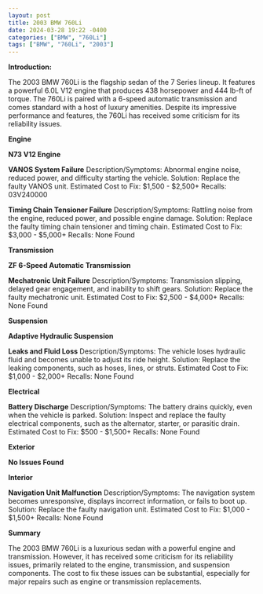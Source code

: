 ```yaml
---
layout: post
title: 2003 BMW 760Li
date: 2024-03-28 19:22 -0400
categories: ["BMW", "760Li"]
tags: ["BMW", "760Li", "2003"]
---
```

**Introduction:**

The 2003 BMW 760Li is the flagship sedan of the 7 Series lineup. It features a powerful 6.0L V12 engine that produces 438 horsepower and 444 lb-ft of torque. The 760Li is paired with a 6-speed automatic transmission and comes standard with a host of luxury amenities. Despite its impressive performance and features, the 760Li has received some criticism for its reliability issues.

**Engine**

**N73 V12 Engine**

**VANOS System Failure**
Description/Symptoms: Abnormal engine noise, reduced power, and difficulty starting the vehicle.
Solution: Replace the faulty VANOS unit.
Estimated Cost to Fix: $1,500 - $2,500+
Recalls: 03V240000

**Timing Chain Tensioner Failure**
Description/Symptoms: Rattling noise from the engine, reduced power, and possible engine damage.
Solution: Replace the faulty timing chain tensioner and timing chain.
Estimated Cost to Fix: $3,000 - $5,000+
Recalls: None Found

**Transmission**

**ZF 6-Speed Automatic Transmission**

**Mechatronic Unit Failure**
Description/Symptoms: Transmission slipping, delayed gear engagement, and inability to shift gears.
Solution: Replace the faulty mechatronic unit.
Estimated Cost to Fix: $2,500 - $4,000+
Recalls: None Found

**Suspension**

**Adaptive Hydraulic Suspension**

**Leaks and Fluid Loss**
Description/Symptoms: The vehicle loses hydraulic fluid and becomes unable to adjust its ride height.
Solution: Replace the leaking components, such as hoses, lines, or struts.
Estimated Cost to Fix: $1,000 - $2,000+
Recalls: None Found

**Electrical**

**Battery Discharge**
Description/Symptoms: The battery drains quickly, even when the vehicle is parked.
Solution: Inspect and replace the faulty electrical components, such as the alternator, starter, or parasitic drain.
Estimated Cost to Fix: $500 - $1,500+
Recalls: None Found

**Exterior**

**No Issues Found**

**Interior**

**Navigation Unit Malfunction**
Description/Symptoms: The navigation system becomes unresponsive, displays incorrect information, or fails to boot up.
Solution: Replace the faulty navigation unit.
Estimated Cost to Fix: $1,000 - $1,500+
Recalls: None Found

**Summary**

The 2003 BMW 760Li is a luxurious sedan with a powerful engine and transmission. However, it has received some criticism for its reliability issues, primarily related to the engine, transmission, and suspension components. The cost to fix these issues can be substantial, especially for major repairs such as engine or transmission replacements.
